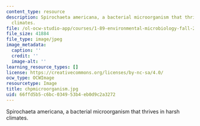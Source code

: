 ```yaml
---
content_type: resource
description: Spirochaeta americana, a bacterial microorganism that thrives in harsh
  climates.
file: /ol-ocw-studio-app/courses/1-89-environmental-microbiology-fall-2004/66ffd5b5c6bc034953b4eb0d9c2a3272_chpmicroorganism.jpg
file_size: 41884
file_type: image/jpeg
image_metadata:
  caption: ''
  credit: ''
  image-alt: ''
learning_resource_types: []
license: https://creativecommons.org/licenses/by-nc-sa/4.0/
ocw_type: OCWImage
resourcetype: Image
title: chpmicroorganism.jpg
uid: 66ffd5b5-c6bc-0349-53b4-eb0d9c2a3272
---
```

Spirochaeta americana, a bacterial microorganism that thrives in harsh climates.